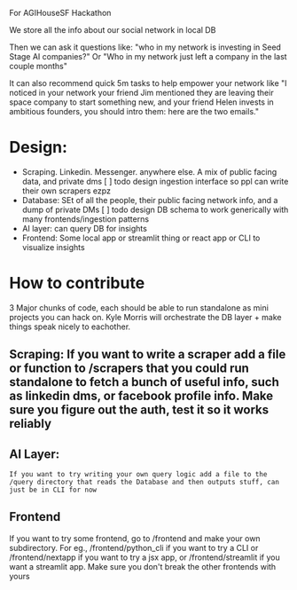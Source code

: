 For AGIHouseSF Hackathon

We store all the info about our social network in local DB

Then we can ask it questions like: "who in my network is investing in Seed Stage AI companies?" 
Or
"Who in my network just left a company in the last couple months" 

It can also recommend quick 5m tasks to help empower your network like
"I noticed in your network your friend Jim mentioned they are leaving their space company to start something new, and your friend Helen invests in ambitious founders, you should intro them: here are the two emails."

# Design:
- Scraping. Linkedin. Messenger. anywhere else. A mix of public facing data, and private dms
	[ ] todo design ingestion interface so ppl can write their own scrapers ezpz
- Database: SEt of all the people, their public facing network info, and a dump of private DMs
	[ ] todo design DB schema to work generically with many frontends/ingestion patterns
- AI layer: can query DB for insights
- Frontend: Some local app or streamlit thing or react app or CLI to visualize insights

# How to contribute
3 Major chunks of code, each should be able to run standalone as mini projects you can hack on. Kyle Morris will orchestrate the DB layer + make things speak nicely to eachother.

## Scraping: If you want to write a scraper add a file or function to /scrapers that you could run standalone to fetch a bunch of useful info, such as linkedin dms, or facebook profile info. Make sure you figure out the auth, test it so it works reliably

## AI Layer: 
	If you want to try writing your own query logic add a file to the /query directory that reads the Database and then outputs stuff, can just be in CLI for now

## Frontend
If you want to try some frontend, go to /frontend and make your own subdirectory. For eg., /frontend/python_cli if you want to try a CLI or /frontend/nextapp if you want to try a jsx app, or /frontend/streamlit if you want a streamlit app. Make sure you don't break the other frontends with yours


